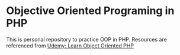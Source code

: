 # Objective Oriented Programing in PHP
This is personal repository to practice OOP in PHP. Resources are referenced from [Udemy: Learn Object Oriented PHP](https://www.udemy.com/learn-object-oriented-php-by-building-a-complete-website/)
